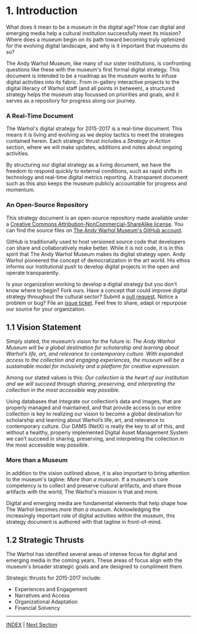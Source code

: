 # 1. Introduction

What does it mean to be a museum in the digital age? How can digital and emerging media help a cultural institution successfully meet its mission? Where does a museum begin on its path toward becoming truly optimized for the evolving digital landscape, and why is it important that museums do so?

The Andy Warhol Museum, like many of our sister institutions, is confronting questions like these with the museum's first formal digital strategy. This document is intended to be a roadmap as the museum works to infuse digital activities into its fabric. From in-gallery interactive projects to the digital literacy of Warhol staff (and all points in between), a structured strategy helps the museum stay focussed on priorities and goals, and it serves as a repository for progress along our journey.

### A Real-Time Document

The Warhol's digital strategy for 2015-2017 is a real-time document. This means it is living and evolving as we deploy tactics to meet the strategies contained herein. Each strategic thrust includes a *Strategy in Action* section, where we will make updates, additions and notes about ongoing activities.

By structuring our digital strategy as a living document, we have the freedom to respond quickly to external conditions, such as rapid shifts in technology and real-time digital metrics reporting. A transparent document such as this also keeps the museum publicly accountable for progress and momentum.

### An Open-Source Repository

This strategy document is an open-source repository made available under a [Creative Commons Attribution-NonCommercial-ShareAlike license](http://creativecommons.org/licenses/by-nc-sa/4.0/). You can find the source files on [The Andy Warhol Museum's GitHub account](https://github.com/thewarholmuseum/digital-strategy).

GitHub is traditionally used to host versioned source code that developers can share and collaboratively make better. While it is not code, it is in this spirit that The Andy Warhol Museum makes its digital strategy open. Andy Warhol pioneered the concept of democratization in the art world. His ethos informs our institutional push to develop digital projects in the open and operate transparently.

Is your organization working to develop a digital strategy but you don't know where to begin? Fork ours. Have a concept that could improve digital strategy throughout the cultural sector? Submit a [pull request](https://github.com/thewarholmuseum/digital-strategy/pulls). Notice a problem or bug? File an [issue ticket](https://github.com/thewarholmuseum/digital-strategy/issues). Feel free to share, adapt or repurpose our source for your organization. 

## 1.1 Vision Statement

Simply stated, the museum’s vision for the future is: *The Andy Warhol Museum will be a global destination for scholarship and learning about Warhol’s life, art, and relevance to contemporary culture. With expanded access to the collection and engaging experiences, the museum will be a sustainable model for inclusivity and a platform for creative expression.* 

Among our stated values is this: *Our collection is the heart of our institution and we will succeed through sharing, preserving, and interpreting the collection in the most accessible way possible.* 

Using databases that integrate our collection’s data and images, that are properly managed and maintained, and that provide access to our entire collection is key to realizing our vision to become a global destination for scholarship and learning about Warhol’s life, art, and relevance to contemporary culture. Our DAMS (NetX) is really the key to all of this, and without a healthy, properly implemented Digital Asset Management System we can’t succeed in sharing, preserving, and interpreting the collection in the most accessible way possible. 

### More than a Museum

In addition to the vision outlined above, it is also important to bring attention to the museum's tagline: *More than a museum*. If a museum's core competency is to collect and preserve cultural artifacts, and share those artifacts with the world, The Warhol's mission is that and more.

Digital and emerging media are fundamental elements that help shape how The Warhol becomes *more than a museum*. Acknowledging the increasingly important role of digital activities within the museum, this strategy document is authored with that tagline in front-of-mind.

## 1.2 Strategic Thrusts

The Warhol has identified several areas of intense focus for digital and emerging media in the coming years. These areas of focus align with the museum's broader strategic goals and are designed to compliment them.

Strategic thrusts for 2015-2017 include:

* Experiences and Engagement
* Narratives and Access
* Organizational Adaptation
* Financial Solvency

-----

[INDEX](index.md) | [Next Section](02_Experiences_and_Engagement.md)



